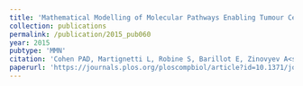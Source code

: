 ```yaml
---
title: 'Mathematical Modelling of Molecular Pathways Enabling Tumour Cell Invasion and Migration'
collection: publications
permalink: /publication/2015_pub060
year: 2015
pubtype: 'MMN'
citation: 'Cohen PAD, Martignetti L, Robine S, Barillot E, Zinovyev A<sup>^</sup>, Calzone L<sup>^</sup>. <a href="https://journals.plos.org/ploscompbiol/article?id=10.1371/journal.pcbi.1004571">Mathematical Modelling of Molecular Pathways Enabling Tumour Cell Invasion and Migration</a>. 2015. <i>PLoS Computational Biology</i> 11(11):e1004571.'
paperurl: 'https://journals.plos.org/ploscompbiol/article?id=10.1371/journal.pcbi.1004571'
---
```

